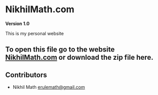 # NikhilMath.com
**Version 1.0**

This is my personal website

To open this file go to the website [NikhilMath.com](https://NikhilMath.com)
or download the zip file here. 
---

## Contributors

- Nikhil Math <erulemath@gmail.com>

